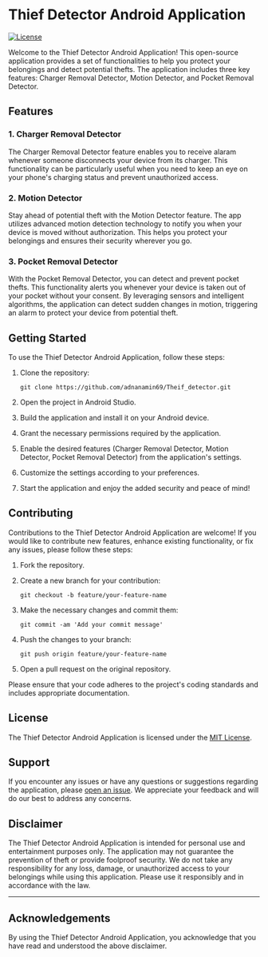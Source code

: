
# Thief Detector Android Application

[![License](https://img.shields.io/badge/license-MIT-blue.svg)](https://opensource.org/licenses/MIT)

Welcome to the Thief Detector Android Application! This open-source application provides a set of functionalities to help you protect your belongings and detect potential thefts. The application includes three key features: Charger Removal Detector, Motion Detector, and Pocket Removal Detector.

## Features

### 1. Charger Removal Detector
The Charger Removal Detector feature enables you to receive alaram whenever someone disconnects your device from its charger. This functionality can be particularly useful when you need to keep an eye on your phone's charging status and prevent unauthorized access.

### 2. Motion Detector
Stay ahead of potential theft with the Motion Detector feature. The app utilizes advanced motion detection technology to notify you when your device is moved without authorization. This helps you protect your belongings and ensures their security wherever you go.

### 3. Pocket Removal Detector
With the Pocket Removal Detector, you can detect and prevent pocket thefts. This functionality alerts you whenever your device is taken out of your pocket without your consent. By leveraging sensors and intelligent algorithms, the application can detect sudden changes in motion, triggering an alarm to protect your device from potential theft.

## Getting Started

To use the Thief Detector Android Application, follow these steps:

1. Clone the repository:
   ```shell
   git clone https://github.com/adnanamin69/Theif_detector.git
   ```

2. Open the project in Android Studio.

3. Build the application and install it on your Android device.

4. Grant the necessary permissions required by the application.

5. Enable the desired features (Charger Removal Detector, Motion Detector, Pocket Removal Detector) from the application's settings.

6. Customize the settings according to your preferences.

7. Start the application and enjoy the added security and peace of mind!

## Contributing

Contributions to the Thief Detector Android Application are welcome! If you would like to contribute new features, enhance existing functionality, or fix any issues, please follow these steps:

1. Fork the repository.

2. Create a new branch for your contribution:
   ```shell
   git checkout -b feature/your-feature-name
   ```

3. Make the necessary changes and commit them:
   ```shell
   git commit -am 'Add your commit message'
   ```

4. Push the changes to your branch:
   ```shell
   git push origin feature/your-feature-name
   ```

5. Open a pull request on the original repository.

Please ensure that your code adheres to the project's coding standards and includes appropriate documentation.

## License

The Thief Detector Android Application is licensed under the [MIT License](LICENSE).

## Support

If you encounter any issues or have any questions or suggestions regarding the application, please [open an issue](https://github.com/your-username/thief-detector-app/issues). We appreciate your feedback and will do our best to address any concerns.


## Disclaimer

The Thief Detector Android Application is intended for personal use and entertainment purposes only. The application may not guarantee the prevention of theft or provide foolproof security. We do not take any responsibility for any loss, damage, or unauthorized access to your belongings while using this application. Please use it responsibly and in accordance with the law.

---
## Acknowledgements

By using the Thief Detector Android Application, you acknowledge that you have read and understood the above disclaimer.

